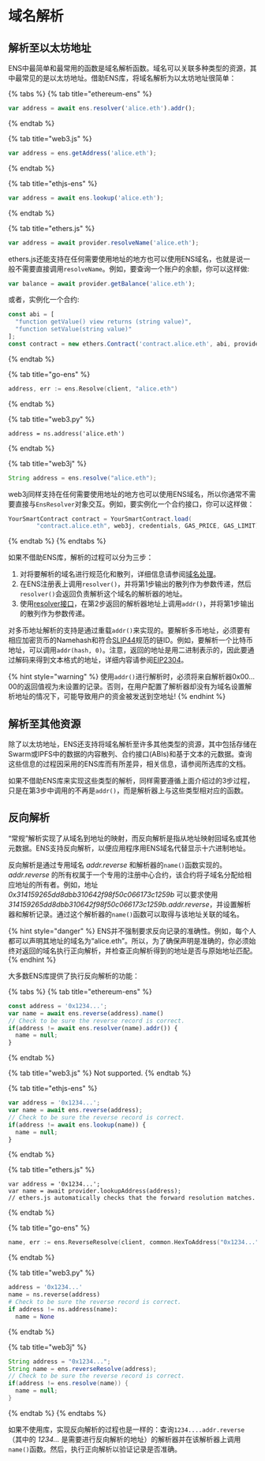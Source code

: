 # 域名解析

## 解析至以太坊地址

ENS中最简单和最常用的函数是域名解析函数。域名可以关联多种类型的资源，其中最常见的是以太坊地址。借助ENS库，将域名解析为以太坊地址很简单：

{% tabs %}
{% tab title="ethereum-ens" %}
```javascript
var address = await ens.resolver('alice.eth').addr();
```
{% endtab %}

{% tab title="web3.js" %}
```javascript
var address = ens.getAddress('alice.eth');
```
{% endtab %}

{% tab title="ethjs-ens" %}
```javascript
var address = await ens.lookup('alice.eth');
```
{% endtab %}

{% tab title="ethers.js" %}
```javascript
var address = await provider.resolveName('alice.eth');
```

ethers.js还能支持在任何需要使用地址的地方也可以使用ENS域名，也就是说一般不需要直接调用`resolveName`。例如，要查询一个账户的余额，你可以这样做:

```javascript
var balance = await provider.getBalance('alice.eth');
```

或者，实例化一个合约:

```javascript
const abi = [
  "function getValue() view returns (string value)",
  "function setValue(string value)"
];
const contract = new ethers.Contract('contract.alice.eth', abi, provider);
```
{% endtab %}

{% tab title="go-ens" %}
```go
address, err := ens.Resolve(client, "alice.eth")
```
{% endtab %}

{% tab title="web3.py" %}
```text
address = ns.address('alice.eth')
```
{% endtab %}

{% tab title="web3j" %}
```java
String address = ens.resolve("alice.eth");
```

web3j同样支持在任何需要使用地址的地方也可以使用ENS域名，所以你通常不需要直接与`EnsResolver`对象交互。例如，要实例化一个合约接口，你可以这样做：

```java
YourSmartContract contract = YourSmartContract.load(
        "contract.alice.eth", web3j, credentials, GAS_PRICE, GAS_LIMIT);
```
{% endtab %}
{% endtabs %}

如果不借助ENS库，解析的过程可以分为三步：

1. 对将要解析的域名进行规范化和散列，详细信息请参阅[域名处理](../contract-api-reference/name-processing.md)。
2. 在ENS注册表上调用`resolver()`，并将第1步输出的散列作为参数传递，然后`resolver()`会返回负责解析这个域名的解析器的地址。
3. 使用[resolver接口](https://github.com/ensdomains/resolvers/blob/master/contracts/Resolver.sol)，在第2步返回的解析器地址上调用`addr()`，并将第1步输出的散列作为参数传递。

对多币地址解析的支持是通过重载`addr()`来实现的。要解析多币地址，必须要有相应加密货币的Namehash和符合[SLIP44](https://github.com/satoshilabs/slips/blob/master/slip-0044.md)规范的链ID。例如，要解析一个比特币地址，可以调用`addr(hash, 0)`。注意，返回的地址是用二进制表示的，因此要通过解码来得到文本格式的地址，详细内容请参阅[EIP2304](https://eips.ethereum.org/EIPS/eip-2304)。

{% hint style="warning" %}
使用`addr()`进行解析时，必须将来自解析器0x00…00的返回值视为未设置的记录。否则，在用户配置了解析器却没有为域名设置解析地址的情况下，可能导致用户的资金被发送到空地址!
{% endhint %}

## 解析至其他资源

除了以太坊地址，ENS还支持将域名解析至许多其他类型的资源，其中包括存储在Swarm或IPFS中的数据的内容散列、合约接口\(ABIs\)和基于文本的元数据。查询这些信息的过程因采用的ENS库而有所差异，相关信息，请参阅所选库的文档。

如果不借助ENS库来实现这些类型的解析，同样需要遵循上面介绍过的3步过程，只是在第3步中调用的不再是`addr()`，而是解析器上与这些类型相对应的函数。

## 反向解析

“常规”解析实现了从域名到地址的映射，而反向解析是指从地址映射回域名或其他元数据。ENS支持反向解析，以便应用程序用ENS域名代替显示十六进制地址。

反向解析是通过专用域名 _addr.reverse_ 和解析器的`name()`函数实现的。_addr.reverse_ 的所有权属于一个专用的注册中心合约，该合约将子域名分配给相应地址的所有者。例如，地址 _0x314159265dd8dbb310642f98f50c066173c1259b_ 可以要求使用 _314159265dd8dbb310642f98f50c066173c1259b.addr.reverse_，并设置解析器和解析记录。通过这个解析器的`name()`函数可以取得与该地址关联的域名。

{% hint style="danger" %}
ENS并不强制要求反向记录的准确性。例如，每个人都可以声明其地址的域名为“alice.eth”。所以，为了确保声明是准确的，你必须始终对返回的域名执行正向解析，并检查正向解析得到的地址是否与原始地址匹配。
{% endhint %}

大多数ENS库提供了执行反向解析的功能：

{% tabs %}
{% tab title="ethereum-ens" %}
```javascript
const address = '0x1234...';
var name = await ens.reverse(address).name()
// Check to be sure the reverse record is correct.
if(address != await ens.resolver(name).addr()) {
  name = null;
}
```
{% endtab %}

{% tab title="web3.js" %}
Not supported.
{% endtab %}

{% tab title="ethjs-ens" %}
```javascript
var address = '0x1234...';
var name = await ens.reverse(address);
// Check to be sure the reverse record is correct.
if(address != await ens.lookup(name)) {
  name = null;
}
```
{% endtab %}

{% tab title="ethers.js" %}
```text
var address = '0x1234...';
var name = await provider.lookupAddress(address);
// ethers.js automatically checks that the forward resolution matches.
```
{% endtab %}

{% tab title="go-ens" %}
```go
name, err := ens.ReverseResolve(client, common.HexToAddress("0x1234...")
```
{% endtab %}

{% tab title="web3.py" %}
```python
address = '0x1234...'
name = ns.reverse(address)
# Check to be sure the reverse record is correct.
if address != ns.address(name):
  name = None
```
{% endtab %}

{% tab title="web3j" %}
```java
String address = "0x1234...";
String name = ens.reverseResolve(address);
// Check to be sure the reverse record is correct.
if(address != ens.resolve(name)) {
  name = null;
}
```
{% endtab %}
{% endtabs %}

如果不使用库，实现反向解析的过程也是一样的：查询`1234....addr.reverse`（其中的 _1234..._ 是需要进行反向解析的地址）的解析器并在该解析器上调用`name()`函数。然后，执行正向解析以验证记录是否准确。


